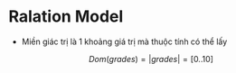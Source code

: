 # Ralation Model

- Miền giác trị là 1 khoảng giá trị mà thuộc tính có thể lấy

$$Dom(grades) = |grades| = [0..10]$$